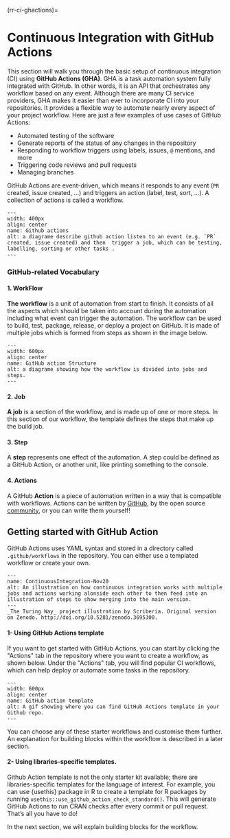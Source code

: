 (rr-ci-ghactions)=
# Continuous Integration with GitHub Actions

This section will walk you through the basic setup of continuous integration (CI) using **GitHub Actions (GHA)**. GHA is a task automation system fully integrated with GitHub. In other words, it is an API that orchestrates any workflow based on any event. Although there are many CI service providers, GHA makes it easier than ever to incorporate CI into your repositories. It provides a flexible way to automate nearly every aspect of your project workflow. Here are just a few examples of use cases of GitHub Actions:

- Automated testing of the software
- Generate reports of the status of any changes in the repository
- Responding to workflow triggers using labels, issues, `@` mentions, and more
- Triggering code reviews and pull requests
- Managing branches

GitHub Actions are event-driven, which means it responds to any event (`PR` created, issue created, ...) and triggers an action (label, test, sort, ...). A collection of actions is called a workflow.

```{figure} ../../figures/gih_action_diagrame.png
---
width: 400px
align: center
name: Github actions
alt: a diagrame describe github action listen to an event (e.g. `PR` created, issue created) and then  trigger a job, which can be testing, labelling, sorting or other tasks .
---
```
### GitHub-related Vocabulary

#### 1. WorkFlow

**The workflow** is a unit of automation from start to finish. It consists of all the aspects which should be taken into account during the automation including what event can trigger the automation. The workflow can be used to build, test, package, release, or deploy a project on GitHub. It is made of multiple jobs which is formed from steps as shown in the image below.

```{figure} ../../figures/gh_actions_structure.png
---
width: 600px
align: center
name: GitHub action Structure
alt: a diagrame showing how the workflow is divided into jobs and steps.
---
```

#### 2. Job

**A job** is a section of the workflow, and is made up of one or more steps. In this section of our workflow, the template defines the steps that make up the build job.

#### 3. Step

A **step** represents one effect of the automation. A step could be defined as a GitHub Action, or another unit, like printing something to the console.

#### 4. Actions

A GitHub **Action** is a piece of automation written in a way that is compatible with workflows. Actions can be written by [GitHub](https://github.com/actions), by the open source [community](https://github.com/sdras/awesome-actions), or you can write them yourself!

## Getting started with GitHub Action

GitHub Actions uses YAML syntax and stored in a directory called `.github/workflows` in the repository. You can either use a templated workflow or create your own.

```{figure} ../figures/ContinuousIntegration-Nov20.jpg
---
name: ContinuousIntegration-Nov20
alt: An illustration on how continuous integration works with multiple jobs and actions working alonside each other to then feed into an illustration of steps to show merging into the main version.
---
_The Turing Way_ project illustration by Scriberia. Original version on Zenodo. http://doi.org/10.5281/zenodo.3695300.
```

#### 1- Using GitHub Actions template

If you want to get started with GitHub Actions, you can start by clicking the "Actions" tab in the repository where you want to create a workflow, as shown below. Under the "Actions" tab, you will find popular CI workflows, which can help deploy or automate some tasks in the repository.

```{figure} ../../figures/gifs/start_ghactions.gif
---
width: 600px
align: center
name: GitHub action template
alt: A gif showing where you can find GitHub Actions template in your Github repo.
---
```
You can choose any of these starter workflows and customise them further.  An explanation for building blocks within the workflow is described in a later section.


#### 2- Using libraries-specific templates.


Github Action template is not the only starter kit available; there are libraries-specific templates for the language of interest. For example, you can  use  {usethis} package in R to create a template for R packages by running `usethis::use_github_action_check_standard()`. This will generate GitHub Actions to run CRAN checks after every commit or pull request. That’s all you have to do!


In the next section, we will explain building blocks for the workflow.



<!-- (I'll explain each vocab separately using diagrams made with adobe illustrator) -->
